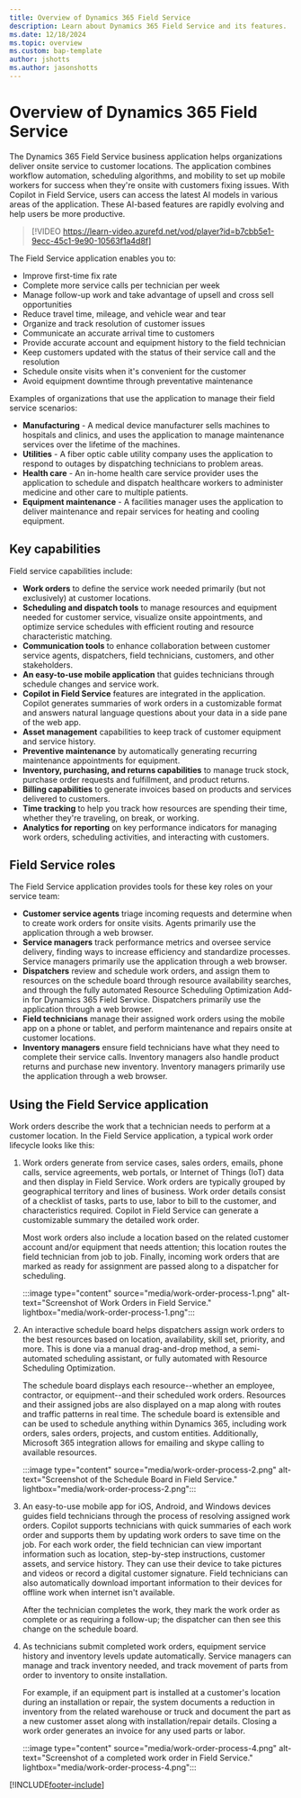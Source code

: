 ```yaml
---
title: Overview of Dynamics 365 Field Service
description: Learn about Dynamics 365 Field Service and its features.
ms.date: 12/18/2024
ms.topic: overview
ms.custom: bap-template
author: jshotts
ms.author: jasonshotts
---
```


# Overview of Dynamics 365 Field Service

The Dynamics 365 Field Service business application helps organizations deliver onsite service to customer locations. The application combines workflow automation, scheduling algorithms, and mobility to set up mobile workers for success when they're onsite with customers fixing issues. With Copilot in Field Service, users can access the latest AI models in various areas of the application. These AI-based features are rapidly evolving and help users be more productive.

> [!VIDEO https://learn-video.azurefd.net/vod/player?id=b7cbb5e1-9ecc-45c1-9e90-10563f1a4d8f]

The Field Service application enables you to:

- Improve first-time fix rate
- Complete more service calls per technician per week
- Manage follow-up work and take advantage of upsell and cross sell opportunities
- Reduce travel time, mileage, and vehicle wear and tear
- Organize and track resolution of customer issues
- Communicate an accurate arrival time to customers
- Provide accurate account and equipment history to the field technician
- Keep customers updated with the status of their service call and the resolution
- Schedule onsite visits when it's convenient for the customer
- Avoid equipment downtime through preventative maintenance

Examples of organizations that use the application to manage their field service scenarios:

- **Manufacturing** -  A medical device manufacturer sells machines to hospitals and clinics, and uses the application to manage maintenance services over the lifetime of the machines.
- **Utilities** -  A fiber optic cable utility company uses the application to respond to outages by dispatching technicians to problem areas.
- **Health care**  - An  in-home health care service provider uses the application to schedule and dispatch healthcare workers to administer medicine and other care to multiple patients.
- **Equipment maintenance** -  A facilities manager uses the application to deliver maintenance and repair services for heating and cooling equipment.

## Key capabilities

Field service capabilities include:

- **Work orders** to define the service work needed primarily (but not exclusively) at customer locations.
- **Scheduling and dispatch tools** to manage resources and equipment needed for customer service, visualize onsite appointments, and optimize service schedules with efficient routing and resource characteristic matching.
- **Communication tools** to enhance collaboration between customer service agents, dispatchers, field technicians, customers, and other stakeholders.
- **An easy-to-use mobile application** that guides technicians through schedule changes and service work.
- **Copilot in Field Service** features are integrated in the application. Copilot generates summaries of work orders in a customizable format and answers natural language questions about your data in a side pane of the web app.
- **Asset management** capabilities to keep track of customer equipment and service history.
- **Preventive maintenance** by automatically generating recurring maintenance appointments for equipment.
- **Inventory, purchasing, and returns capabilities** to manage truck stock, purchase order requests and fulfillment, and product returns.
- **Billing capabilities** to generate invoices based on products and services delivered to customers.
- **Time tracking** to help you track how resources are spending their time, whether they're traveling, on break, or working.
- **Analytics for reporting** on key performance indicators for managing work orders, scheduling activities, and interacting with customers.

## Field Service roles

The Field Service application provides tools for these key roles on your service team:

- **Customer service agents** triage incoming requests and determine when to create work orders for onsite visits. Agents primarily use the application through a web browser.
- **Service managers** track performance metrics and oversee service delivery, finding ways to increase efficiency and standardize processes. Service managers primarily use the application through a web browser.
- **Dispatchers** review and schedule work orders, and assign them to resources on the schedule board through resource availability searches, and through the fully automated Resource Scheduling Optimization Add-in for Dynamics 365 Field Service. Dispatchers primarily use the application through a web browser.
- **Field technicians** manage their assigned work orders using the mobile app on a phone or tablet, and perform maintenance and repairs onsite at customer locations.
- **Inventory managers** ensure field technicians have what they need to complete their service calls. Inventory managers also handle product returns and purchase new inventory. Inventory managers primarily use the application through a web browser.

## Using the Field Service application

Work orders describe the work that a technician needs to perform at a customer location. In the Field Service application, a typical work order lifecycle looks like this:

1. Work orders generate from service cases, sales orders, emails, phone calls, service agreements, web portals, or Internet of Things (IoT) data and then display in Field Service. Work orders are typically grouped by geographical territory and lines of business. Work order details consist of a checklist of tasks, parts to use, labor to bill to the customer, and characteristics required. Copilot in Field Service can generate a customizable summary the detailed work order.

   Most work orders also include a location based on the related customer account and/or equipment that needs attention; this location routes the field technician from job to job. Finally, incoming work orders that are marked as ready for assignment are passed along to a dispatcher for scheduling.

   :::image type="content" source="media/work-order-process-1.png" alt-text="Screenshot of Work Orders in Field Service." lightbox="media/work-order-process-1.png":::

1. An interactive schedule board helps dispatchers assign work orders to the best resources based on location, availability, skill set, priority, and more. This is done via a manual drag-and-drop method, a semi-automated scheduling assistant, or fully automated with Resource Scheduling Optimization.

    The schedule board displays each resource--whether an employee, contractor, or equipment--and their scheduled work orders. Resources and their assigned jobs are also displayed on a map along with routes and traffic patterns in real time. The schedule board is extensible and can be used to schedule anything within Dynamics 365, including work orders, sales orders, projects, and custom entities. Additionally, Microsoft 365 integration allows for emailing and skype calling to available resources.

   :::image type="content" source="media/work-order-process-2.png" alt-text="Screenshot of the Schedule Board in Field Service." lightbox="media/work-order-process-2.png":::

1. An easy-to-use mobile app for iOS, Android, and Windows devices guides field technicians through the process of resolving assigned work orders. Copilot supports technicians with quick summaries of each work order and supports them by updating work orders to save time on the job. For each work order, the field technician can view important information such as location, step-by-step instructions, customer assets, and service history. They can use their device to take pictures and videos or record a digital customer signature. Field technicians can also automatically download important information to their devices for offline work when internet isn't available.

    After the technician completes the work, they mark the work order as complete or as requiring a follow-up; the dispatcher can then see this change on the schedule board.

1. As technicians submit completed work orders, equipment service history and inventory levels update automatically. Service managers can manage and track inventory needed, and track movement of parts from order to inventory to onsite installation.

    For example, if an equipment part is installed at a customer's location during an installation or repair, the system documents a reduction in inventory from the related warehouse or truck and document the part as a new customer asset along with installation/repair details. Closing a work order generates an invoice for any used parts or labor.

   :::image type="content" source="media/work-order-process-4.png" alt-text="Screenshot of a completed work order in Field Service." lightbox="media/work-order-process-4.png":::

[!INCLUDE[footer-include](../includes/footer-banner.md)]
